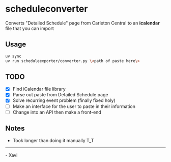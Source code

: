 # scheduleconverter

Converts "Detailed Schedule" page from Carleton Central to an **icalendar** file that you can import

## Usage
```bash
uv sync
uv run scheduleexporter/converter.py \<path of paste here\>
```


## TODO

- [x] Find iCalendar file library
- [x] Parse out paste from Detailed Schedule page
- [x] Solve recurring event problem (finally fixed holy)
- [ ] Make an interface for the user to paste in their information
- [ ] Change into an API then make a front-end

## Notes

- Took longer than doing it manually T_T

---

\- Xavi

